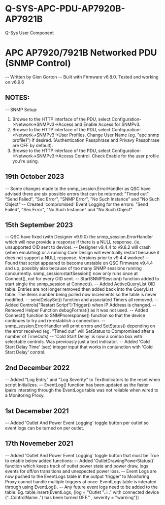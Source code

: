 # Q-SYS-APC-PDU-AP7920B-AP7921B
Q-Sys User Component

# APC AP7920/7921B Networked PDU (SNMP Control)
-- Written by Glen Gorton
-- Built with Firmware v6.8.0. Tested and working on v6.9.6

## NOTES:
-- SNMP Setup:
1. Browse to the HTTP interface of the PDU, select Configuration->Network->SNMPv3->Access and Enable Access for SNMPv3.
2. Browse to the HTTP interface of the PDU, select Configuration->Network->SNMPv3->User Profiles. Change User Name (eg. "apc snmp profile1") if desired. (Authentication Passphrase and Privavy Passphrase are OFF by default).
3. Browse to the HTTP interface of the PDU, select Configuration->Network->SNMPv3->Access Control. Check Enable for the user profile you're using.

## 19th October 2023
-- Some changes made to the snmp_session.ErrorHandler as QSC have advised there are six possible errors that can be returned: "Timed out", "Send Failed", "Sec Error", "SNMP Error", "No Such Instance" and "No Such Object"
-- Created 'compromised' Event Logging for the errors: "Send Failed", "Sec Error", "No Such Instance" and "No Such Object"

## 15th September 2023
-- QSC have fixed (with Designer v9.9.0) the snmp_session.ErrorHandler which will now provide a response if there is a NULL response. (ie. unsupported OID sent to device).
-- Designer v9.4.4 to v9.8.2 will crash (when emulating) or a running Core Design will eventually restart because it does not support a NULL response. Versions prior to v9.4.4 worked!
-- Found that script appeared to become unstable on QSC Firmware v9.4.4 and up, possibly also because of too many SNMP sessions running concurrently. snmp_session:startSession() now only runs once at Connect(), not for every OID sent.
-- StartSNMPSession() function added to start single the snmp_session at Connect().
-- Added ActiveQueryList OID table. Entries are not longer removed then added back into the QueryList table. The items number being polled now increments so the table is never modified.
-- sendDelaySet() function and associated Timers all removed.
-- Added Controls["Restart Script"]:Trigger() when IP Address is changed.
-- Removed Helper Function debugFormat() as it was not used.
-- Added Connect() function to SNMPnoresponse() function so that the device continues to try and re-establish a connection.
-- snmp_session.ErrorHandler will print errors and  SetStatus() depending on the error received (eg. "Timed out" will SetStatus to Compromised after a number of TimeOuts)
-- 'Cold Start Delay' is now a combo box with selectable controls. Was previously just a text indicator.
-- Added 'Cold Start Delay Time' (sec) integer input that works in conjunction with 'Cold Start Delay' control.

## 2nd December 2022
-- Added "Log Entry" and "Log Severity" to TextIndicators to the reset when script Initializes.
-- EventLog() function has been updated as the faster ipairs interating through the EventLogs table was not reliable when wired to a Monitoring Proxy.

## 1st Decemeber 2021
-- Added 'Outlet And Power Event Logging' toggle button per outlet so event logs can be turned on per outlet.

## 17th Novemeber 2021
-- Added 'Outlet And Power Event Logging' toggle button that must be True to enable below added functions:
-- Added 'OutletDrawingPowerStatus()' function which keeps track of outlet power state and power draw, logs events for off/on transitions and unexpected power loss.
-- Event Logs are now pushed to the EventLogs table in the output 'trigger' to Monitoring Proxy cannot handle multiple triggers at once. EventLogs table is interated through using EventLog().
-- Any future event logs need to be added to the table. Eg. table.insert(EventLogs, {log = "Outlet "..i.." with connected device ("..ControlName..") has been turned OFF." , severity = "warning"})
